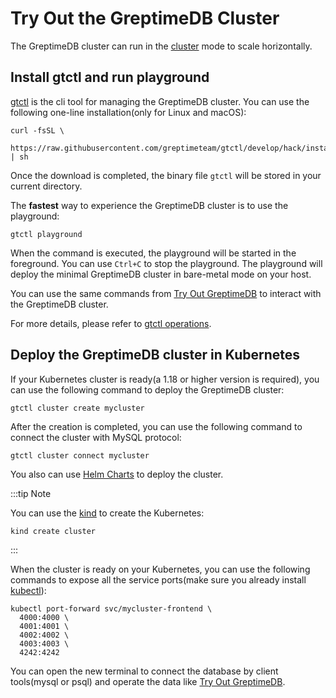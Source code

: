 # Try Out the GreptimeDB Cluster

The GreptimeDB cluster can run in the [cluster](/v0.4/developer-guide/overview.md) mode to scale horizontally.

## Install gtctl and run playground

[gtctl](https://github.com/GreptimeTeam/gtctl) is the cli tool for managing the GreptimeDB cluster. You can use the following one-line installation(only for Linux and macOS):

```
curl -fsSL \
  https://raw.githubusercontent.com/greptimeteam/gtctl/develop/hack/install.sh | sh
```

Once the download is completed, the binary file `gtctl` will be stored in your current directory.

The **fastest** way to experience the GreptimeDB cluster is to use the playground:

```
gtctl playground
```

When the command is executed, the playground will be started in the foreground. You can use `Ctrl+C` to stop the playground. The playground will deploy the minimal GreptimeDB cluster in bare-metal mode on your host.

You can use the same commands from [Try Out GreptimeDB](/v0.4/getting-started/try-out-greptimedb.md) to interact with the GreptimeDB cluster.

For more details, please refer to [gtctl operations](/v0.4/user-guide/operations/gtctl.md).

## Deploy the GreptimeDB cluster in Kubernetes

If your Kubernetes cluster is ready(a 1.18 or higher version is required), you can use the following command to deploy the GreptimeDB cluster:

```
gtctl cluster create mycluster
```

After the creation is completed, you can use the following command to connect the cluster with MySQL protocol:

```
gtctl cluster connect mycluster
```

You also can use [Helm Charts](/v0.4/user-guide/operations/kubernetes.md) to deploy the cluster.

:::tip Note

You can use the [kind](https://kind.sigs.k8s.io/docs/user/quick-start/) to create the Kubernetes:

```
kind create cluster
```

:::

When the cluster is ready on your Kubernetes, you can use the following commands to expose all the service ports(make sure you already install [kubectl](https://kubernetes.io/docs/tasks/tools/)):

```
kubectl port-forward svc/mycluster-frontend \
  4000:4000 \
  4001:4001 \
  4002:4002 \
  4003:4003 \
  4242:4242
```

You can open the new terminal to connect the database by client tools(mysql or psql) and operate the data like [Try Out GreptimeDB](/v0.4/getting-started/try-out-greptimedb.md).
